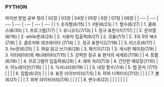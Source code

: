 ### PYTHON
파이썬 문법 공부 정리 
| 02장 | 03장 | 04장 | 05장 | 6장  | 07장  | 08장 |
| --- | --- | --- | --- | --- | --- | --- |
| 1. 숫자형(6/15) | 1.  if문(6/23) | 1. 함수(6/27) | 1. 클래스(6/30) | 1. 프로그램(7/7) | 1. 유니코드(7/13) | 1. 정규 표현식1(7/17) |
| 2. 문자열(6/16) | 2.  while문(6/24) | 2. 사용자 입출력(6/27) | 2. 모듈(7/1) | 2. 3과 5의 배수(7/8) | 2. 클로저와 데코레이터 (7/14) | 2. 정규 표현식2(7/18) |
| 3. 리스트(6/17) | 3. for문(6/25) | 3. 파일 읽고 쓰기(6/28) | 3. 패키지(7/2) | 3. 게시판 페이징(7/9) | 3. 이터레이터와 제너레이터(7/15) | 3. 강력한 정규 표  현식의 세계로(7/19) |
| 4. 튜플(6/18) |  | 4. 프로그램의 입출력(6/29) | 4. 예외 처리(7/3) | 4. 간단한 메모장(7/10) | 4. 어노테이션(7/16) |  |
| 5. 딕셔너리(6/19) |  |  | 5. 내장 함수(7/4) | 5. 탭 문자 (7/11) |  |  |
| 6. 집합(6/20) |  |  | 6. 표준 라이브러리(7/5) | 6. 하위 디렉터리(7/12) |  |  |
| 7. 불(6/21) |  |  | 7. 외부 라이브러리(7/6) |  |  |  |
| 8. 변수(6/22) |  |  |  |  |  |  |
